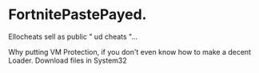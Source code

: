 # FortnitePastePayed.
Ellocheats sell as public  " ud cheats "...

Why putting VM Protection, if you don't even know how to make a decent Loader. Download files in System32 

